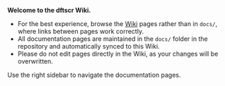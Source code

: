 **Welcome to the dftscr Wiki.**

- For the best experience, browse the [Wiki](https://github.com/tangzhao20/dftscr/wiki) pages rather than in `docs/`, where links between pages work correctly.  
- All documentation pages are maintained in the `docs/` folder in the repository and automatically synced to this Wiki.  
- Please do not edit pages directly in the Wiki, as your changes will be overwritten.  

Use the right sidebar to navigate the documentation pages.
